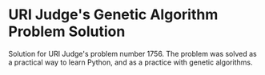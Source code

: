 # URI Judge's Genetic Algorithm Problem Solution

Solution for URI Judge's problem number 1756.
The problem was solved as a practical way to learn Python, and as a practice with genetic algorithms.